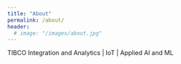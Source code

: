 ```yaml
---
title: "About"
permalink: /about/
header: 
  # image: "/images/about.jpg"
---
```


TIBCO Integration and Analytics | IoT | Applied AI and ML